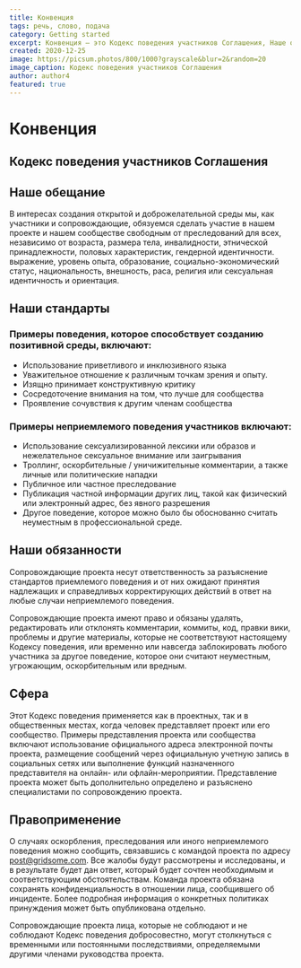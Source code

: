 ```yaml
---
title: Конвенция
tags: речь, слово, подача
category: Getting started
excerpt: Конвенция — это Кодекс поведения участников Соглашения, Наше обещание, Наши стандарты, Примеры поведения, которое способствует созданию позитивной среды, Наши обязанности
created: 2020-12-25
image: https://picsum.photos/800/1000?grayscale&blur=2&random=20
image_caption: Кодекс поведения участников Соглашения
author: author4
featured: true
---
```


# Конвенция

## Кодекс поведения участников Соглашения

## Наше обещание
В интересах создания открытой и доброжелательной среды мы, как участники и сопровождающие, обязуемся сделать участие в нашем проекте и нашем сообществе свободным от преследований для всех, независимо от возраста, размера тела, инвалидности, этнической принадлежности, половых характеристик, гендерной идентичности. выражение, уровень опыта, образование, социально-экономический статус, национальность, внешность, раса, религия или сексуальная идентичность и ориентация.

## Наши стандарты

### Примеры поведения, которое способствует созданию позитивной среды, включают:

- Использование приветливого и инклюзивного языка
- Уважительное отношение к различным точкам зрения и опыту.
- Изящно принимает конструктивную критику
- Сосредоточение внимания на том, что лучше для сообщества
- Проявление сочувствия к другим членам сообщества

### Примеры неприемлемого поведения участников включают:

- Использование сексуализированной лексики или образов и нежелательное сексуальное внимание или заигрывания
- Троллинг, оскорбительные / уничижительные комментарии, а также личные или политические нападки
- Публичное или частное преследование
- Публикация частной информации других лиц, такой как физический или электронный адрес, без явного разрешения
- Другое поведение, которое можно было бы обоснованно считать неуместным в профессиональной среде.

## Наши обязанности

Сопровождающие проекта несут ответственность за разъяснение стандартов приемлемого поведения и от них ожидают принятия надлежащих и справедливых корректирующих действий в ответ на любые случаи неприемлемого поведения.

Сопровождающие проекта имеют право и обязаны удалять, редактировать или отклонять комментарии, коммиты, код, правки вики, проблемы и другие материалы, которые не соответствуют настоящему Кодексу поведения, или временно или навсегда заблокировать любого участника за другое поведение, которое они считают неуместным, угрожающим, оскорбительным или вредным.

## Сфера
Этот Кодекс поведения применяется как в проектных, так и в общественных местах, когда человек представляет проект или его сообщество. Примеры представления проекта или сообщества включают использование официального адреса электронной почты проекта, размещение сообщений через официальную учетную запись в социальных сетях или выполнение функций назначенного представителя на онлайн- или офлайн-мероприятии. Представление проекта может быть дополнительно определено и разъяснено специалистами по сопровождению проекта.

## Правоприменение

О случаях оскорбления, преследования или иного неприемлемого поведения можно сообщить, связавшись с командой проекта по адресу post@gridsome.com. Все жалобы будут рассмотрены и исследованы, и в результате будет дан ответ, который будет сочтен необходимым и соответствующим обстоятельствам. Команда проекта обязана сохранять конфиденциальность в отношении лица, сообщившего об инциденте. Более подробная информация о конкретных политиках принуждения может быть опубликована отдельно.

Сопровождающие проекта лица, которые не соблюдают и не соблюдают Кодекс поведения добросовестно, могут столкнуться с временными или постоянными последствиями, определяемыми другими членами руководства проекта.


